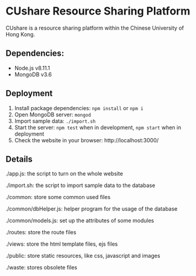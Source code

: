 # CUshare Resource Sharing Platform

CUshare is a resource sharing platform within the Chinese University of Hong Kong.

## Dependencies:

* Node.js v8.11.1
* MongoDB v3.6

## Deployment

1. Install package dependencies: ```npm install``` or ```npm i```
2. Open MongoDB server: ```mongod```
3. Import sample data: ```./import.sh```
3. Start the server: ```npm test``` when in development, ```npm start``` when in deployment
4. Check the website in your browser: http://localhost:3000/

## Details

./app.js: the script to turn on the whole website

./import.sh: the script to import sample data to the database

./common: store some common used files

./common/dbHelper.js: helper program for the usage of the database

./common/models.js: set up the attributes of some modules

./routes: store the route files

./views: store the html template files, ejs files

./public: store static resources, like css, javascript and images

./waste: stores obsolete files

